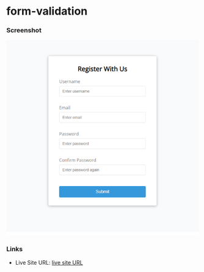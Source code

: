 # form-validation


### Screenshot

![Screenshot](ss.png)



### Links

- Live Site URL: [live site URL](https://youthful-beaver-13cd48.netlify.app/)

